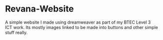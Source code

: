 
# Revana-Website

A simple website I made using dreamweaver as part of my BTEC Level 3 ICT work. Its mostly images linked to be made into buttons and other simple stuff really.